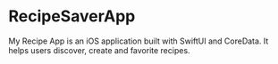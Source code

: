 # RecipeSaverApp
My Recipe App is an iOS application built with SwiftUI and CoreData. It helps users discover, create and favorite recipes.
